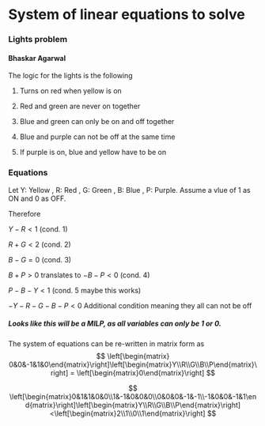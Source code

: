 # System of linear equations to solve

### Lights problem

#### Bhaskar Agarwal

The logic for the lights is the following

1. Turns on red when yellow is on

2. Red and green are never on together

3. Blue and green can only be on and off together

4. Blue and purple can not be off at the same time

5. If purple is on, blue and yellow have to be on

### Equations

Let Y: Yellow , R: Red , G: Green , B: Blue , P: Purple. Assume a vlue of 1 as ON and 0 as OFF.

Therefore

$Y - R < 1$  (cond. 1)

$R+G<2$ (cond. 2)

$B-G =0$ (cond. 3)

$B+P  > 0$ translates to $- B - P < 0$ (cond. 4)

$P -B - Y < 1$ (cond. 5 maybe this works)

$-Y-R-G-B-P < 0$ Additional condition meaning they all can not be off

##### Looks like this will be a MILP, as all variables can only be 1 or 0.

The system of equations can be re-written in matrix form as
$$
\left[\begin{matrix}  0&0&-1&1&0\end{matrix}\right]\left[\begin{matrix}Y\\R\\G\\B\\P\end{matrix}\right] = \left[\begin{matrix}0\end{matrix}\right]
$$

$$
\left[\begin{matrix}0&1&1&0&0\\1&-1&0&0&0\\0&0&0&-1&-1\\-1&0&0&-1&1\end{matrix}\right]\left[\begin{matrix}Y\\R\\G\\B\\P\end{matrix}\right]<\left[\begin{matrix}2\\1\\0\\1\end{matrix}\right]
$$

